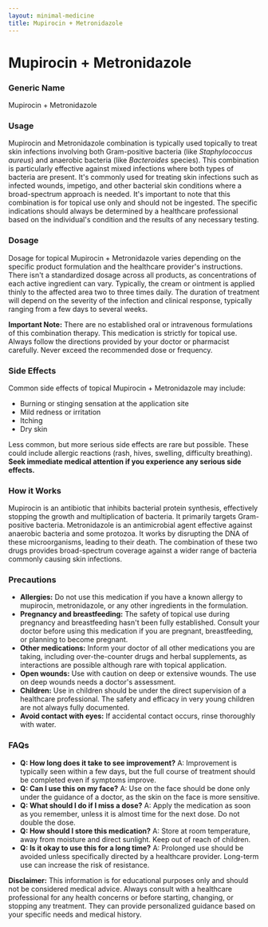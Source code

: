```yaml
---
layout: minimal-medicine
title: Mupirocin + Metronidazole
---
```


# Mupirocin + Metronidazole
### Generic Name
Mupirocin + Metronidazole


### Usage

Mupirocin and Metronidazole combination is typically used topically to treat skin infections involving both Gram-positive bacteria (like *Staphylococcus aureus*) and anaerobic bacteria (like *Bacteroides* species).  This combination is particularly effective against mixed infections where both types of bacteria are present.  It's commonly used for treating skin infections such as infected wounds, impetigo, and other bacterial skin conditions where a broad-spectrum approach is needed.  It's important to note that this combination is for topical use only and should not be ingested. The specific indications should always be determined by a healthcare professional based on the individual's condition and the results of any necessary testing.

### Dosage

Dosage for topical Mupirocin + Metronidazole varies depending on the specific product formulation and the healthcare provider's instructions.  There isn't a standardized dosage across all products, as concentrations of each active ingredient can vary. Typically, the cream or ointment is applied thinly to the affected area two to three times daily.  The duration of treatment will depend on the severity of the infection and clinical response, typically ranging from a few days to several weeks.  

**Important Note:**  There are no established oral or intravenous formulations of this combination therapy.  This medication is strictly for topical use.  Always follow the directions provided by your doctor or pharmacist carefully.  Never exceed the recommended dose or frequency.


### Side Effects

Common side effects of topical Mupirocin + Metronidazole may include:

* Burning or stinging sensation at the application site
* Mild redness or irritation
* Itching
* Dry skin

Less common, but more serious side effects are rare but possible. These could include allergic reactions (rash, hives, swelling, difficulty breathing).  **Seek immediate medical attention if you experience any serious side effects.**


### How it Works

Mupirocin is an antibiotic that inhibits bacterial protein synthesis, effectively stopping the growth and multiplication of bacteria. It primarily targets Gram-positive bacteria. Metronidazole is an antimicrobial agent effective against anaerobic bacteria and some protozoa. It works by disrupting the DNA of these microorganisms, leading to their death.  The combination of these two drugs provides broad-spectrum coverage against a wider range of bacteria commonly causing skin infections.

### Precautions

* **Allergies:** Do not use this medication if you have a known allergy to mupirocin, metronidazole, or any other ingredients in the formulation.
* **Pregnancy and breastfeeding:**  The safety of topical use during pregnancy and breastfeeding hasn't been fully established. Consult your doctor before using this medication if you are pregnant, breastfeeding, or planning to become pregnant.
* **Other medications:** Inform your doctor of all other medications you are taking, including over-the-counter drugs and herbal supplements, as interactions are possible although rare with topical application.
* **Open wounds:** Use with caution on deep or extensive wounds.  The use on deep wounds needs a doctor's assessment.
* **Children:**  Use in children should be under the direct supervision of a healthcare professional.  The safety and efficacy in very young children are not always fully documented.
* **Avoid contact with eyes:** If accidental contact occurs, rinse thoroughly with water.


### FAQs

* **Q: How long does it take to see improvement?** A: Improvement is typically seen within a few days, but the full course of treatment should be completed even if symptoms improve.
* **Q: Can I use this on my face?** A:  Use on the face should be done only under the guidance of a doctor, as the skin on the face is more sensitive.
* **Q: What should I do if I miss a dose?** A: Apply the medication as soon as you remember, unless it is almost time for the next dose.  Do not double the dose.
* **Q: How should I store this medication?** A: Store at room temperature, away from moisture and direct sunlight. Keep out of reach of children.
* **Q: Is it okay to use this for a long time?** A:  Prolonged use should be avoided unless specifically directed by a healthcare provider.  Long-term use can increase the risk of resistance.

**Disclaimer:** This information is for educational purposes only and should not be considered medical advice.  Always consult with a healthcare professional for any health concerns or before starting, changing, or stopping any treatment.  They can provide personalized guidance based on your specific needs and medical history.
